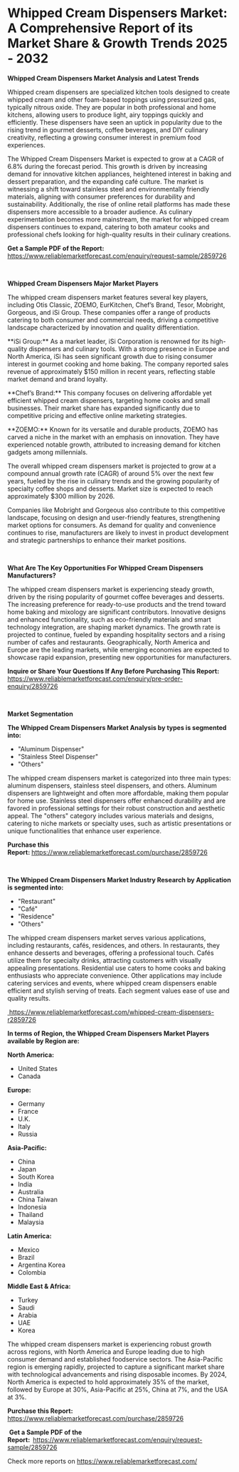 <p><h1>Whipped Cream Dispensers Market: A Comprehensive Report of its Market Share & Growth Trends 2025 - 2032</h1></p><p><strong>Whipped Cream Dispensers Market Analysis and Latest Trends</strong></p>
<p><p>Whipped cream dispensers are specialized kitchen tools designed to create whipped cream and other foam-based toppings using pressurized gas, typically nitrous oxide. They are popular in both professional and home kitchens, allowing users to produce light, airy toppings quickly and efficiently. These dispensers have seen an uptick in popularity due to the rising trend in gourmet desserts, coffee beverages, and DIY culinary creativity, reflecting a growing consumer interest in premium food experiences.</p><p>The Whipped Cream Dispensers Market is expected to grow at a CAGR of 6.8% during the forecast period. This growth is driven by increasing demand for innovative kitchen appliances, heightened interest in baking and dessert preparation, and the expanding café culture. The market is witnessing a shift toward stainless steel and environmentally friendly materials, aligning with consumer preferences for durability and sustainability. Additionally, the rise of online retail platforms has made these dispensers more accessible to a broader audience. As culinary experimentation becomes more mainstream, the market for whipped cream dispensers continues to expand, catering to both amateur cooks and professional chefs looking for high-quality results in their culinary creations.</p></p>
<p><strong>Get a Sample PDF of the Report:&nbsp;</strong> <a href="https://www.reliablemarketforecast.com/enquiry/request-sample/2859726?utm_campaign=3299&utm_medium=2&utm_source=Github&utm_content=ia&utm_term=12032025&utm_id=whipped-cream-dispensers">https://www.reliablemarketforecast.com/enquiry/request-sample/2859726</a></p>
<p>&nbsp;</p>
<p><strong>Whipped Cream Dispensers Major Market Players</strong></p>
<p><p>The whipped cream dispensers market features several key players, including Otis Classic, ZOEMO, EurKitchen, Chef’s Brand, Tesor, Mobright, Gorgeous, and iSi Group. These companies offer a range of products catering to both consumer and commercial needs, driving a competitive landscape characterized by innovation and quality differentiation.</p><p>**iSi Group:** As a market leader, iSi Corporation is renowned for its high-quality dispensers and culinary tools. With a strong presence in Europe and North America, iSi has seen significant growth due to rising consumer interest in gourmet cooking and home baking. The company reported sales revenue of approximately $150 million in recent years, reflecting stable market demand and brand loyalty.</p><p>**Chef’s Brand:** This company focuses on delivering affordable yet efficient whipped cream dispensers, targeting home cooks and small businesses. Their market share has expanded significantly due to competitive pricing and effective online marketing strategies.</p><p>**ZOEMO:** Known for its versatile and durable products, ZOEMO has carved a niche in the market with an emphasis on innovation. They have experienced notable growth, attributed to increasing demand for kitchen gadgets among millennials.</p><p>The overall whipped cream dispensers market is projected to grow at a compound annual growth rate (CAGR) of around 5% over the next few years, fueled by the rise in culinary trends and the growing popularity of specialty coffee shops and desserts. Market size is expected to reach approximately $300 million by 2026.</p><p>Companies like Mobright and Gorgeous also contribute to this competitive landscape, focusing on design and user-friendly features, strengthening market options for consumers. As demand for quality and convenience continues to rise, manufacturers are likely to invest in product development and strategic partnerships to enhance their market positions.</p></p>
<p>&nbsp;</p>
<p><strong>What Are The Key Opportunities For Whipped Cream Dispensers Manufacturers?</strong></p>
<p><p>The whipped cream dispensers market is experiencing steady growth, driven by the rising popularity of gourmet coffee beverages and desserts. The increasing preference for ready-to-use products and the trend toward home baking and mixology are significant contributors. Innovative designs and enhanced functionality, such as eco-friendly materials and smart technology integration, are shaping market dynamics. The growth rate is projected to continue, fueled by expanding hospitality sectors and a rising number of cafes and restaurants. Geographically, North America and Europe are the leading markets, while emerging economies are expected to showcase rapid expansion, presenting new opportunities for manufacturers.</p></p>
<p><strong>Inquire or Share Your Questions If Any Before Purchasing This Report:</strong> <a href="https://www.reliablemarketforecast.com/enquiry/pre-order-enquiry/2859726?utm_campaign=3299&utm_medium=2&utm_source=Github&utm_content=ia&utm_term=12032025&utm_id=whipped-cream-dispensers">https://www.reliablemarketforecast.com/enquiry/pre-order-enquiry/2859726</a></p>
<p>&nbsp;</p>
<p><strong>Market Segmentation</strong></p>
<p><strong>The Whipped Cream Dispensers Market Analysis by types is segmented into:</strong></p>
<p><ul><li>"Aluminum Dispenser"</li><li>"Stainless Steel Dispenser"</li><li>"Others"</li></ul></p>
<p><p>The whipped cream dispensers market is categorized into three main types: aluminum dispensers, stainless steel dispensers, and others. Aluminum dispensers are lightweight and often more affordable, making them popular for home use. Stainless steel dispensers offer enhanced durability and are favored in professional settings for their robust construction and aesthetic appeal. The "others" category includes various materials and designs, catering to niche markets or specialty uses, such as artistic presentations or unique functionalities that enhance user experience.</p></p>
<p><strong>Purchase this Report:&nbsp;</strong><a href="https://www.reliablemarketforecast.com/purchase/2859726?utm_campaign=3299&utm_medium=2&utm_source=Github&utm_content=ia&utm_term=12032025&utm_id=whipped-cream-dispensers">https://www.reliablemarketforecast.com/purchase/2859726</a></p>
<p>&nbsp;</p>
<p><strong>The Whipped Cream Dispensers Market Industry Research by Application is segmented into:</strong></p>
<p><ul><li>"Restaurant"</li><li>"Café"</li><li>"Residence"</li><li>"Others"</li></ul></p>
<p><p>The whipped cream dispensers market serves various applications, including restaurants, cafés, residences, and others. In restaurants, they enhance desserts and beverages, offering a professional touch. Cafés utilize them for specialty drinks, attracting customers with visually appealing presentations. Residential use caters to home cooks and baking enthusiasts who appreciate convenience. Other applications may include catering services and events, where whipped cream dispensers enable efficient and stylish serving of treats. Each segment values ease of use and quality results.</p></p>
<p><a href="https://www.reliablemarketforecast.com/whipped-cream-dispensers-r2859726?utm_campaign=3299&utm_medium=2&utm_source=Github&utm_content=ia&utm_term=12032025&utm_id=whipped-cream-dispensers">&nbsp;https://www.reliablemarketforecast.com/whipped-cream-dispensers-r2859726</a></p>
<p><strong>In terms of Region, the Whipped Cream Dispensers Market Players available by Region are:</strong></p>
<p>
    <p> <strong> North America: </strong>
        <ul>
            <li>United States</li>
            <li>Canada</li>
        </ul>
        </p> 
    <p> <strong> Europe: </strong>
        <ul>
            <li>Germany</li>
            <li>France</li>
            <li>U.K.</li>
            <li>Italy</li>
            <li>Russia</li>
        </ul>
        </p> 
    <p> <strong> Asia-Pacific: </strong>
        <ul>
            <li>China</li>
            <li>Japan</li>
            <li>South Korea</li>
            <li>India</li>
            <li>Australia</li>
            <li>China Taiwan</li>
            <li>Indonesia</li>
            <li>Thailand</li>
            <li>Malaysia</li>
        </ul>
        </p> 
    <p> <strong> Latin America: </strong>
        <ul>
            <li>Mexico</li>
            <li>Brazil</li>
            <li>Argentina Korea</li>
            <li>Colombia</li>
        </ul>
        </p> 
    <p> <strong> Middle East & Africa: </strong>
        <ul>
            <li>Turkey</li>
            <li>Saudi</li>
            <li>Arabia</li>
            <li>UAE</li>
            <li>Korea</li>
        </ul>
    </p>
    </p>
<p><p>The whipped cream dispensers market is experiencing robust growth across regions, with North America and Europe leading due to high consumer demand and established foodservice sectors. The Asia-Pacific region is emerging rapidly, projected to capture a significant market share with technological advancements and rising disposable incomes. By 2024, North America is expected to hold approximately 35% of the market, followed by Europe at 30%, Asia-Pacific at 25%, China at 7%, and the USA at 3%.</p></p>
<p><strong>Purchase this Report: </strong><a href="https://www.reliablemarketforecast.com/purchase/2859726?utm_campaign=3299&utm_medium=2&utm_source=Github&utm_content=ia&utm_term=12032025&utm_id=whipped-cream-dispensers">https://www.reliablemarketforecast.com/purchase/2859726</a></p>
<p>&nbsp;<strong>Get a Sample PDF of the Report:&nbsp;&nbsp;</strong><a href="https://www.reliablemarketforecast.com/enquiry/request-sample/2859726?utm_campaign=3299&utm_medium=2&utm_source=Github&utm_content=ia&utm_term=12032025&utm_id=whipped-cream-dispensers">https://www.reliablemarketforecast.com/enquiry/request-sample/2859726</a></p>
<p><strong></strong></p>
<p>Check more reports on <a href="https://www.reliablemarketforecast.com/?utm_campaign=3299&utm_medium=2&utm_source=Github&utm_content=ia&utm_term=12032025&utm_id=whipped-cream-dispensers">https://www.reliablemarketforecast.com/</a></p>